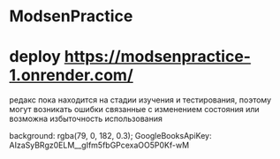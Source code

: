 # ModsenPractice
# deploy https://modsenpractice-1.onrender.com/

редакс пока находится на стадии изучения и тестирования, поэтому могут возникать ошибки связанные с изменением состояния или возможна избыточность использования 

background: rgba(79, 0, 182, 0.3);
GoogleBooksApiKey: AIzaSyBRgz0ELM__gIfm5fbGPcexaOO5P0Kf-wM